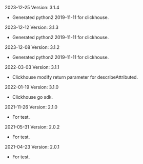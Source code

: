 2023-12-25 Version: 3.1.4
- Generated python2 2019-11-11 for clickhouse.

2023-12-12 Version: 3.1.3
- Generated python2 2019-11-11 for clickhouse.

2023-12-08 Version: 3.1.2
- Generated python2 2019-11-11 for clickhouse.

2022-03-03 Version: 3.1.1
- Clickhouse modify return parameter for describeAttributed.

2022-01-19 Version: 3.1.0
- Clickhouse go sdk.

2021-11-26 Version: 2.1.0
- For test.

2021-05-31 Version: 2.0.2
- For test.

2021-04-23 Version: 2.0.1
- For test.

